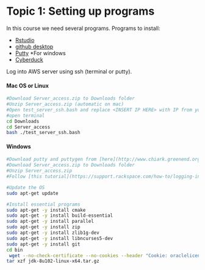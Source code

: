 # Topic 1: Setting up programs

In this course we need several programs. 
Programs to install: 
* [Rstudio](https://www.rstudio.com/products/rstudio/download2/)
* [github desktop](https://desktop.github.com/)
* [Putty](http://www.chiark.greenend.org.uk/~sgtatham/putty/download.html) *For windows
* [Cyberduck](https://cyberduck.io/?l=en)

Log into AWS server using ssh (terminal or putty).
#### Mac OS or Linux
```bash
#Download Server_access.zip to Downloads folder
#Unzip Server_access.zip (automatic on mac)
#Open test_server_ssh.bash and replace <INSERT IP HERE> with IP from your server on [list](https://docs.google.com/spreadsheets/d/1k3o-g60c_3Parf0HDOfSnkjwemwYatn3UJLrNISMUNs/edit?usp=sharing)
#open terminal
cd Downloads
cd Server_access
bash ./test_server_ssh.bash
```
#### Windows
```bash
#Download putty and puttygen from [here](http://www.chiark.greenend.org.uk/~sgtatham/putty/download.html)
#Download Server_access.zip to Downloads folder
#Unzip Server_access.zip
#Follow [this tutorial](https://support.rackspace.com/how-to/logging-in-with-an-ssh-private-key-on-windows/) to log into the server. The private key is biol525D.pem from Server_access folder, your IP address is from this [list](https://docs.google.com/spreadsheets/d/1k3o-g60c_3Parf0HDOfSnkjwemwYatn3UJLrNISMUNs/edit?usp=sharing).
```




```bash
#Update the OS
sudo apt-get update

#Install essential programs
sudo apt-get -y install cmake
sudo apt-get -y install build-essential
sudo apt-get -y install parallel
sudo apt-get -y install zip
sudo apt-get -y install zlib1g-dev
sudo apt-get -y install libncurses5-dev
sudo apt-get -y install git
cd bin
 wget --no-check-certificate --no-cookies --header "Cookie: oraclelicense=accept-securebackup-cookie" http://download.oracle.com/otn-pub/java/jdk/8u102-b14/jdk-8u102-linux-x64.tar.gz
tar xzf jdk-8u102-linux-x64.tar.gz



